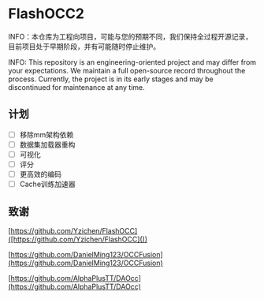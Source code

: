 # FlashOCC2

INFO：本仓库为工程向项目，可能与您的预期不同，我们保持全过程开源记录，目前项目处于早期阶段，并有可能随时停止维护。

INFO: This repository is an engineering-oriented project and may differ from your expectations. We maintain a full open-source record throughout the process. Currently, the project is in its early stages and may be discontinued for maintenance at any time.

## 计划

* [ ] 移除mm架构依赖
* [ ] 数据集加载器重构
* [ ] 可视化
* [ ] 评分
* [ ] 更高效的编码
* [ ] Cache训练加速器

## 致谢

[https://github.com/Yzichen/FlashOCC]([https://github.com/Yzichen/FlashOCC]())

[https://github.com/DanielMing123/OCCFusion](https://github.com/DanielMing123/OCCFusion)

[https://github.com/AlphaPlusTT/DAOcc](https://github.com/AlphaPlusTT/DAOcc)
